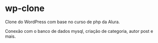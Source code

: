 # wp-clone
Clone do WordPress com base no curso de php da Alura.

Conexão com o banco de dados mysql, criação de categoria, autor post e mais. 
